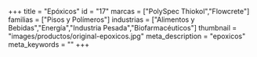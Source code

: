 +++
title = "Epóxicos"
id = "17"
marcas = ["PolySpec Thiokol","Flowcrete"]
familias = ["Pisos y Polímeros"]
industrias = ["Alimentos y Bebidas","Energía","Industria Pesada","Biofarmacéuticos"]
thumbnail = "images/productos/original-epoxicos.jpg"
meta_description = "epoxicos"
meta_keywords = ""
+++
